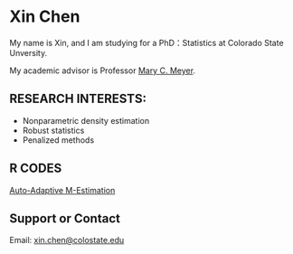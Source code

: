 # Xin Chen
My name is Xin, and I am studying for a PhD：Statistics at Colorado State Unversity. 

My academic advisor is Professor [Mary C. Meyer](https://www.stat.colostate.edu/~meyer/welcome.html).

## RESEARCH INTERESTS:
- Nonparametric density estimation
- Robust statistics
- Penalized methods

## R CODES
[Auto-Adaptive M-Estimation](codes_aame.md)

## Support or Contact
Email: xin.chen@colostate.edu
